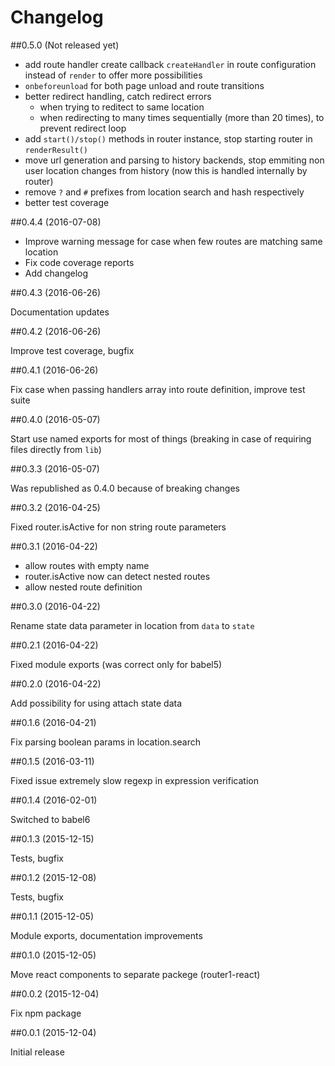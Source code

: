 # Changelog

##0.5.0 (Not released yet)

- add route handler create callback `createHandler` in route configuration instead of `render` to offer more possibilities
- `onbeforeunload` for both page unload and route transitions
- better redirect handling, catch redirect errors
  - when trying to reditect to same location
  - when redirecting to many times sequentially (more than 20 times), to prevent redirect loop 
- add `start()/stop()` methods in router instance, stop starting router in `renderResult()`
- move url generation and parsing to history backends, stop emmiting non user location changes from history (now this is handled internally by router)
- remove `?` and `#` prefixes from location search and hash respectively
- better test coverage

##0.4.4  (2016-07-08)

- Improve warning message for case when few routes are matching same location
- Fix code coverage reports
- Add changelog

##0.4.3  (2016-06-26)

Documentation updates

##0.4.2  (2016-06-26)

Improve test coverage, bugfix

##0.4.1  (2016-06-26)

Fix case when passing handlers array into route definition, improve test suite

##0.4.0  (2016-05-07)

Start use named exports for most of things (breaking in case of requiring files directly from `lib`)

##0.3.3  (2016-05-07)

Was republished as 0.4.0 because of breaking changes 

##0.3.2  (2016-04-25)

Fixed router.isActive for non string route parameters 

##0.3.1  (2016-04-22)

 - allow routes with empty name
 - router.isActive now can detect nested routes
 - allow nested route definition

##0.3.0  (2016-04-22)

Rename state data parameter in location from `data` to `state` 

##0.2.1  (2016-04-22)

Fixed module exports (was correct only for babel5)

##0.2.0  (2016-04-22)

Add possibility for using attach state data 

##0.1.6  (2016-04-21)

Fix parsing boolean params in location.search

##0.1.5  (2016-03-11)

Fixed issue extremely slow regexp in expression verification

##0.1.4  (2016-02-01)

Switched to babel6

##0.1.3  (2015-12-15)

Tests, bugfix 

##0.1.2  (2015-12-08)

Tests, bugfix

##0.1.1  (2015-12-05)

Module exports, documentation improvements

##0.1.0  (2015-12-05)

Move react components to separate packege (router1-react)

##0.0.2  (2015-12-04)

Fix npm package 

##0.0.1  (2015-12-04)

Initial release

